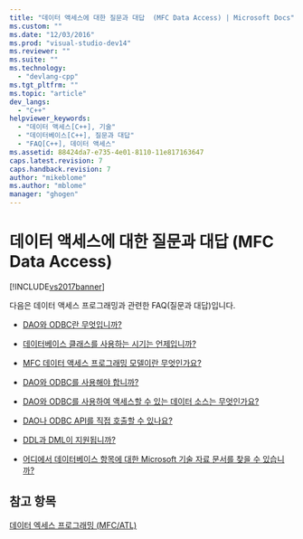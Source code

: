 ```yaml
---
title: "데이터 액세스에 대한 질문과 대답  (MFC Data Access) | Microsoft Docs"
ms.custom: ""
ms.date: "12/03/2016"
ms.prod: "visual-studio-dev14"
ms.reviewer: ""
ms.suite: ""
ms.technology: 
  - "devlang-cpp"
ms.tgt_pltfrm: ""
ms.topic: "article"
dev_langs: 
  - "C++"
helpviewer_keywords: 
  - "데이터 액세스[C++], 기술"
  - "데이터베이스[C++], 질문과 대답"
  - "FAQ[C++], 데이터 액세스"
ms.assetid: 88424da7-e735-4e01-8110-11e817163647
caps.latest.revision: 7
caps.handback.revision: 7
author: "mikeblome"
ms.author: "mblome"
manager: "ghogen"
---
```

# 데이터 액세스에 대한 질문과 대답  (MFC Data Access)
[!INCLUDE[vs2017banner](../assembler/inline/includes/vs2017banner.md)]

다음은 데이터 액세스 프로그래밍과 관련한 FAQ\(질문과 대답\)입니다.  
  
-   [DAO와 ODBC란 무엇입니까?](../data/what-are-dao-and-odbc-q.md)  
  
-   [데이터베이스 클래스를 사용하는 시기는 언제입니까?](../data/when-should-i-use-the-database-classes-q.md)  
  
-   [MFC 데이터 액세스 프로그래밍 모델이란 무엇인가요?](../data/what-is-the-mfc-database-programming-model-q.md)  
  
-   [DAO와 ODBC를 사용해야 합니까?](../data/should-i-use-dao-or-odbc-q.md)  
  
-   [DAO와 ODBC를 사용하여 액세스할 수 있는 데이터 소스는 무엇인가요?](../data/what-data-sources-can-i-access-with-dao-and-odbc-q.md)  
  
-   [DAO나 ODBC API를 직접 호출할 수 있나요?](../data/can-i-call-dao-or-odbc-directly-q.md)  
  
-   [DDL과 DML이 지원됩니까?](../data/are-ddl-and-dml-supported-q.md)  
  
-   [어디에서 데이터베이스 항목에 대한 Microsoft 기술 자료 문서를 찾을 수 있습니까?](../data/where-can-i-find-microsoft-knowledge-base-articles-on-database-topics-q.md)  
  
## 참고 항목  
 [데이터 엑세스 프로그래밍 \(MFC\/ATL\)](../data/data-access-programming-mfc-atl.md)